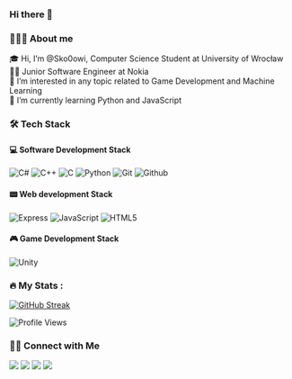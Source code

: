### Hi there 👋

### 👨🏻‍💻 About me
🎓 Hi, I’m @Sko0owi, Computer Science Student at University of Wrocław <br/>
👨‍💻 Junior Software Engineer at Nokia <br/>
🤖 I’m interested in any topic related to Game Development and Machine Learning<br/>
🌱 I’m currently learning Python and JavaScript

### :hammer_and_wrench: Tech Stack

#### 💻 Software Development Stack
![C#](https://img.shields.io/badge/C%23-058e0c?&logo=c-sharp&logoColor=white&style=for-the-badge)
![C++](https://img.shields.io/badge/C++-%2300599C.svg?&logo=c%2B%2B&logoColor=white&style=for-the-badge)
![C](https://img.shields.io/badge/C-%2300599C.svg?&logo=c&logoColor=white&style=for-the-badge)
![Python](https://img.shields.io/badge/-Python-3776AB?&logo=python&logoColor=white&style=for-the-badge)
![Git](https://img.shields.io/badge/GIT-E44C30?&logo=git&logoColor=white&style=for-the-badge)
![Github](https://img.shields.io/badge/github-171515?&logo=github&logoColor=white&style=for-the-badge)

#### 📟 Web development Stack
![Express](https://img.shields.io/badge/-Express-000000?&logo=express&logoColor=white&style=for-the-badge)
![JavaScript](https://img.shields.io/badge/-JavaScript-F7DF1E?&logo=javascript&logoColor=white&style=for-the-badge)
![HTML5](https://img.shields.io/badge/html5-%23E34F26.svg?&logo=html5&logoColor=white&style=for-the-badge)

#### 🎮 Game Development Stack
![Unity](https://img.shields.io/badge/unity-%23000000.svg?style=for-the-badge&logo=unity&logoColor=white)

### :fire: My Stats :

[![GitHub Streak](http://github-readme-streak-stats.herokuapp.com?user=Sko0owi&theme=dark&background=0d1117)](https://git.io/streak-stats)

![Profile Views](https://komarev.com/ghpvc/?username=Sko0owi)

### 🤝🏻 Connect with Me
<a href="mailto:dawid.skowronek24@gmail.com"><img src="https://img.shields.io/badge/dawid.skowronek24@gmail-b23e2f?logo=gmail&logoColor=white"></a>
<a href="https://www.linkedin.com/in/dawid-skowronek-5b9a40212/"><img src="https://img.shields.io/badge/Dawid Skowronek-blue?logo=linkedin&logoColor=white"></a>
<a href="https://itch.io/profile/sko0owi"><img src="https://img.shields.io/badge/Sko0owi-f33e2f?&logo=itch.io&logoColor=white"></a>
<a href="https://sko0owi.github.io"><img src="https://img.shields.io/badge/My website-3e2f?&logoColor=white"></a>
